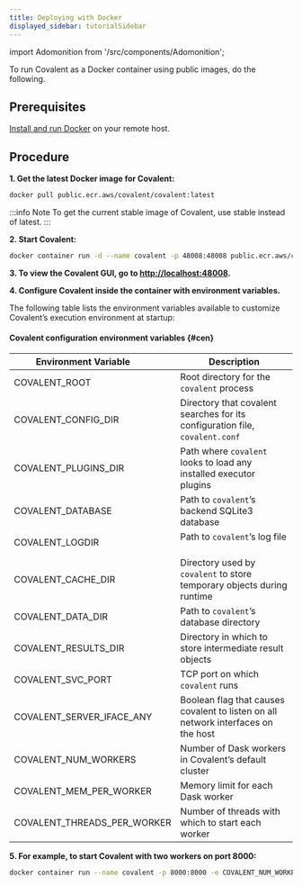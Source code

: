 ```yaml
---
title: Deploying with Docker
displayed_sidebar: tutorialSidebar
---
```


import Adomonition from '/src/components/Adomonition';

To run Covalent as a Docker container using public images, do the following.

## Prerequisites

[Install and run Docker](https://docs.docker.com/engine/install/) on your remote host.

## Procedure

**1. Get the latest Docker image for Covalent:**

```bash
docker pull public.ecr.aws/covalent/covalent:latest
```

:::info Note
To get the current stable image of Covalent, use stable instead of latest.
:::

**2. Start Covalent:**

```bash
docker container run -d --name covalent -p 48008:48008 public.ecr.aws/covalent/covalent:latest
```

**3. To view the Covalent GUI, go to [http://localhost:48008](/).**

**4. Configure Covalent inside the container with environment variables.**

The following table lists the environment variables available to customize Covalent’s execution environment at startup:

#### Covalent configuration environment variables {#cen}

<div class="tables">

| Environment Variable                            |                                        Description                                        |
| ------------------------------- | --------------------------------------------------------------------------------- |
| COVALENT_ROOT                   |                     Root directory for the `covalent` process                       |
| COVALENT_CONFIG_DIR             |   Directory that covalent searches for its configuration file, `covalent.conf`      |         |
| COVALENT_PLUGINS_DIR            |        Path where `covalent` looks to load any installed executor plugins           |
| COVALENT_DATABASE               |                   Path to `covalent`’s backend SQLite3 database                     |
| COVALENT_LOGDIR                 |                           Path to `covalent`’s log file                             |
| COVALENT_CACHE_DIR              |      Directory used by `covalent` to store temporary objects during runtime         |
| COVALENT_DATA_DIR               |                      Path to `covalent`’s database directory                        |
| COVALENT_RESULTS_DIR            |              Directory in which to store intermediate result objects                |
| COVALENT_SVC_PORT               |                         TCP port on which `covalent` runs                           |
| COVALENT_SERVER_IFACE_ANY       | Boolean flag that causes covalent to listen on all network interfaces on the host   |
| COVALENT_NUM_WORKERS            |                Number of Dask workers in Covalent’s default cluster                 |
| COVALENT_MEM_PER_WORKER         |                         Memory limit for each Dask worker                           |         |
| COVALENT_THREADS_PER_WORKER     |                 Number of threads with which to start each worker                   |

</div>

**5. For example, to start Covalent with two workers on port 8000:**

```bash
docker container run --name covalent -p 8000:8000 -e COVALENT_NUM_WORKERS=2 -e COVALENT_SVC_PORT=8000 public.ecr.aws/covalent/covalent:latest
```
